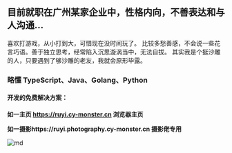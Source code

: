 ## 目前就职在广州某家企业中，性格内向，不善表达和与人沟通...

喜欢打游戏，从小打到大，可惜现在没时间玩了。
比较多愁善感，不会说一些花言巧语。善于独立思考，经常陷入沉思漩涡当中，无法自拔。
其实我是个挺沙雕的人，只要遇到了够沙雕的老友，我就会原形毕露。

### 略懂 TypeScript、Java、Golang、Python

#### 开发的免费解决方案：

**如一主页 https://ruyi.cy-monster.cn 浏览器主页**

**如一摄影https://ruyi.photography.cy-monster.cn 摄影佬专用**

![md](https://github.com/user-attachments/assets/af686a8b-6379-4710-8c27-2ad2e9dbec2d)

